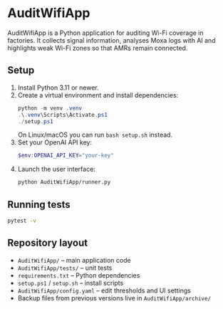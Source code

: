 # AuditWifiApp

AuditWifiApp is a Python application for auditing Wi-Fi coverage in factories. It collects signal information, analyses Moxa logs with AI and highlights weak Wi-Fi zones so that AMRs remain connected.

## Setup

1. Install Python 3.11 or newer.
2. Create a virtual environment and install dependencies:
   ```powershell
   python -m venv .venv
   .\.venv\Scripts\Activate.ps1
   ./setup.ps1
   ```
   On Linux/macOS you can run `bash setup.sh` instead.
3. Set your OpenAI API key:
   ```powershell
   $env:OPENAI_API_KEY="your-key"
   ```
4. Launch the user interface:
   ```bash
   python AuditWifiApp/runner.py
   ```

## Running tests

```bash
pytest -v
```

## Repository layout

- `AuditWifiApp/` – main application code
- `AuditWifiApp/tests/` – unit tests
- `requirements.txt` – Python dependencies
- `setup.ps1` / `setup.sh` – install scripts
- `AuditWifiApp/config.yaml` – edit thresholds and UI settings
- Backup files from previous versions live in `AuditWifiApp/archive/`
